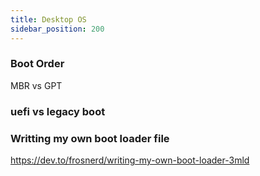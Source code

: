 ```yaml
---
title: Desktop OS
sidebar_position: 200
---
```


### Boot Order 

MBR vs GPT 

### uefi vs legacy boot 

### Writting my own boot loader file 

https://dev.to/frosnerd/writing-my-own-boot-loader-3mld